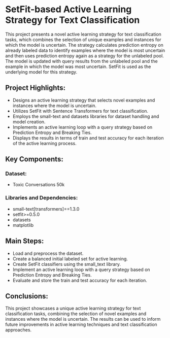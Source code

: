 # SetFit-based Active Learning Strategy for Text Classification

This project presents a novel active learning strategy for text classification tasks, which combines the selection of unique examples and instances for which the model is uncertain. The strategy calculates prediction entropy on already labeled data to identify examples where the model is most uncertain and then uses prediction entropy again as a strategy for the unlabeled pool. The model is updated with query results from the unlabeled pool and the example in which the model was most uncertain. SetFit is used as the underlying model for this strategy.


## Project Highlights:

- Designs an active learning strategy that selects novel examples and instances where the model is uncertain.
- Utilizes SetFit with Sentence Transformers for text classification.
- Employs the small-text and datasets libraries for dataset handling and model creation.
- Implements an active learning loop with a query strategy based on Prediction Entropy and Breaking Ties.
- Displays the results in terms of train and test accuracy for each iteration of the active learning process.

## Key Components:

### Dataset:

- Toxic Conversations 50k

### Libraries and Dependencies:

- small-text[transformers]==1.3.0
- setfit>=0.5.0
- datasets
- matplotlib

## Main Steps:
- Load and preprocess the dataset.
- Create a balanced initial labeled set for active learning.
- Create SetFit classifiers using the small_text library.
- Implement an active learning loop with a query strategy based on Prediction Entropy and Breaking Ties.
- Evaluate and store the train and test accuracy for each iteration.

## Conclusions:
This project showcases a unique active learning strategy for text classification tasks, combining the selection of novel examples and instances where the model is uncertain. The results can be used to inform future improvements in active learning techniques and text classification approaches.
